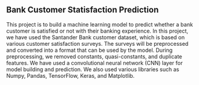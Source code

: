 ## Bank Customer Statisfaction Prediction 
This project is to build a machine learning model to predict whether a bank customer is satisfied or not with their
banking experience. In this project, we have used the Santander Bank customer dataset, which is based on various
customer satisfaction surveys. The surveys will be preprocessed and converted into a format that can be used by the
model. During preprocessing, we removed constants, quasi-constants, and duplicate features. We have used a
convolutional neural network (CNN) layer for model building and prediction. We also used various libraries such as
Numpy, Pandas, TensorFlow, Keras, and Matplotlib.

